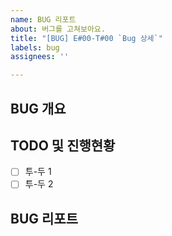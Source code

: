 ```yaml
---
name: BUG 리포트
about: 버그를 고쳐보아요.
title: "[BUG] E#00-T#00 `Bug 상세`"
labels: bug
assignees: ''

---
```


## BUG 개요 <!-- 어떠한 부분에서 에러가 발생했는지 -->



## TODO 및 진행현황 <!-- 할 일 목록을 만들고 진행 사항 표시 -->

- [ ] 투-두 1
- [ ] 투-두 2

## BUG 리포트 <!-- 버그의 원인은 무엇이었고 어떻게 해결하였는지 -->
